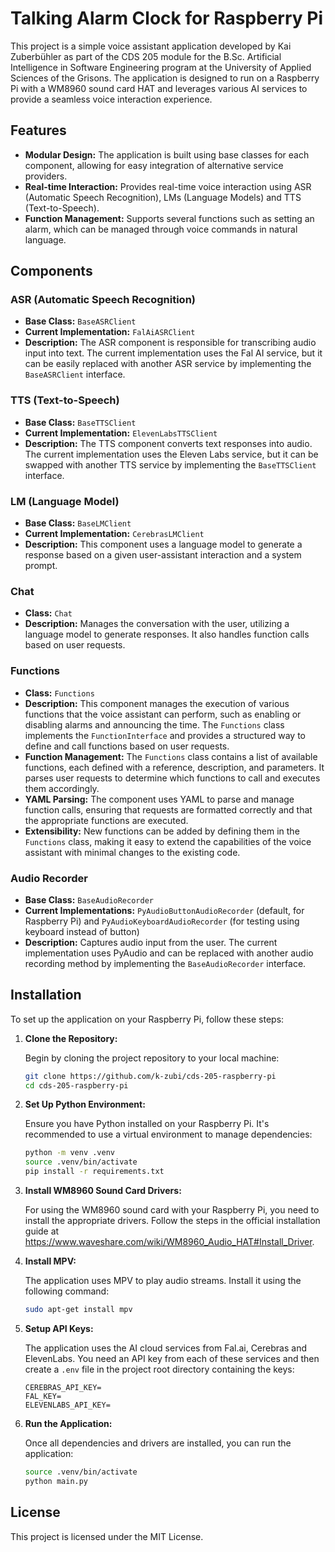 # Talking Alarm Clock for Raspberry Pi

This project is a simple voice assistant application developed by Kai Zuberbühler as part of the CDS 205 module for the B.Sc. Artificial Intelligence in Software Engineering program at the University of Applied Sciences of the Grisons. The application is designed to run on a Raspberry Pi with a WM8960 sound card HAT and leverages various AI services to provide a seamless voice interaction experience.

## Features

- **Modular Design:** The application is built using base classes for each component, allowing for easy integration of alternative service providers.
- **Real-time Interaction:** Provides real-time voice interaction using ASR (Automatic Speech Recognition), LMs (Language Models) and TTS (Text-to-Speech).
- **Function Management:** Supports several functions such as setting an alarm, which can be managed through voice commands in natural language.

## Components

### ASR (Automatic Speech Recognition)

- **Base Class:** `BaseASRClient`
- **Current Implementation:** `FalAiASRClient`
- **Description:** The ASR component is responsible for transcribing audio input into text. The current implementation uses the Fal AI service, but it can be easily replaced with another ASR service by implementing the `BaseASRClient` interface.

### TTS (Text-to-Speech)

- **Base Class:** `BaseTTSClient`
- **Current Implementation:** `ElevenLabsTTSClient`
- **Description:** The TTS component converts text responses into audio. The current implementation uses the Eleven Labs service, but it can be swapped with another TTS service by implementing the `BaseTTSClient` interface.

### LM (Language Model)

- **Base Class:** `BaseLMClient`
- **Current Implementation:** `CerebrasLMClient`
- **Description:** This component uses a language model to generate a response based on a given user-assistant interaction and a system prompt.

### Chat

- **Class:** `Chat`
- **Description:** Manages the conversation with the user, utilizing a language model to generate responses. It also handles function calls based on user requests.

### Functions

- **Class:** `Functions`
- **Description:** This component manages the execution of various functions that the voice assistant can perform, such as enabling or disabling alarms and announcing the time. The `Functions` class implements the `FunctionInterface` and provides a structured way to define and call functions based on user requests.
- **Function Management:** The `Functions` class contains a list of available functions, each defined with a reference, description, and parameters. It parses user requests to determine which functions to call and executes them accordingly.
- **YAML Parsing:** The component uses YAML to parse and manage function calls, ensuring that requests are formatted correctly and that the appropriate functions are executed.
- **Extensibility:** New functions can be added by defining them in the `Functions` class, making it easy to extend the capabilities of the voice assistant with minimal changes to the existing code.

### Audio Recorder

- **Base Class:** `BaseAudioRecorder`
- **Current Implementations:** `PyAudioButtonAudioRecorder` (default, for Raspberry Pi) and `PyAudioKeyboardAudioRecorder` (for testing using keyboard instead of button)
- **Description:** Captures audio input from the user. The current implementation uses PyAudio and can be replaced with another audio recording method by implementing the `BaseAudioRecorder` interface.

## Installation

To set up the application on your Raspberry Pi, follow these steps:

1. **Clone the Repository:**

   Begin by cloning the project repository to your local machine:

   ```bash
   git clone https://github.com/k-zubi/cds-205-raspberry-pi
   cd cds-205-raspberry-pi
   ```

2. **Set Up Python Environment:**

   Ensure you have Python installed on your Raspberry Pi. It's recommended to use a virtual environment to manage dependencies:

   ```bash
   python -m venv .venv
   source .venv/bin/activate
   pip install -r requirements.txt
   ```

3. **Install WM8960 Sound Card Drivers:**

   For using the WM8960 sound card with your Raspberry Pi, you need to install the appropriate drivers. Follow the steps in the official installation guide at https://www.waveshare.com/wiki/WM8960_Audio_HAT#Install_Driver.

4. **Install MPV:**

   The application uses MPV to play audio streams. Install it using the following command:

   ```bash
   sudo apt-get install mpv
   ```

5. **Setup API Keys:**

    The application uses the AI cloud services from Fal.ai, Cerebras and ElevenLabs. You need an API key from each of these services and then create a `.env` file in the project root directory containing the keys:
    ```
    CEREBRAS_API_KEY=
    FAL_KEY=
    ELEVENLABS_API_KEY=
    ```

6. **Run the Application:**

   Once all dependencies and drivers are installed, you can run the application:

   ```bash
   source .venv/bin/activate
   python main.py
   ```

## License

This project is licensed under the MIT License.

